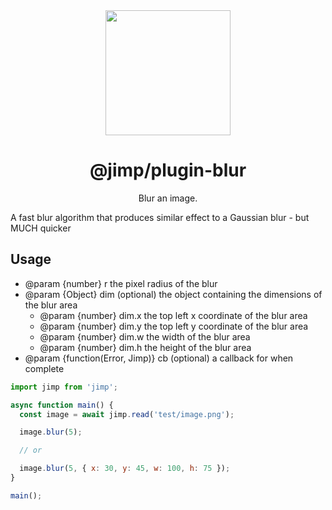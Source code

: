 <div align="center">
  <img width="200" height="200"
    src="https://s3.amazonaws.com/pix.iemoji.com/images/emoji/apple/ios-11/256/crayon.png">
  <h1>@jimp/plugin-blur</h1>
  <p>Blur an image.</p>
</div>

A fast blur algorithm that produces similar effect to a Gaussian blur - but MUCH quicker

## Usage

- @param {number} r the pixel radius of the blur
- @param {Object} dim (optional) the object containing the dimensions of the blur area
  - @param {number} dim.x the top left x coordinate of the blur area
  - @param {number} dim.y the top left y coordinate of the blur area
  - @param {number} dim.w the width of the blur area
  - @param {number} dim.h the height of the blur area
- @param {function(Error, Jimp)} cb (optional) a callback for when complete

```js
import jimp from 'jimp';

async function main() {
  const image = await jimp.read('test/image.png');

  image.blur(5);

  // or

  image.blur(5, { x: 30, y: 45, w: 100, h: 75 });
}

main();
```
